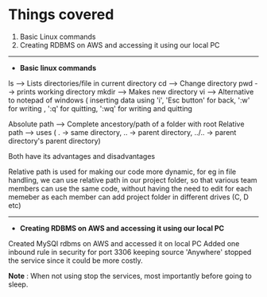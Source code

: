 # Things covered
1. Basic Linux commands
2. Creating RDBMS on AWS and accessing it using our local PC

--- 

* **Basic linux commands**

ls	--> Lists directories/file in current directory
cd	--> Change directory
pwd	--> prints working directory
mkdir	--> Makes new directory
vi	--> Alternative to notepad of windows ( inserting data using 'i',  'Esc button' for back, ':w' for writing , ':q' for quitting, ':wq' for writing and quitting


Absolute path	--> Complete ancestory/path of a folder with root
Relative path	--> uses <dot> ( . -> same directory,  .. -> parent directory,  ../..  -> parent directory's parent directory)
 


Both have its advantages and disadvantages

Relative path is used for making our code more dynamic, for eg in file handling, we can use relative
path in our project folder, so that various team members can use the same code, without having the
need to edit for each memeber as each member can add project folder in different drives (C, D etc)

---

* **Creating RDBMS on AWS and accessing it using our local PC**

Created MySQl rdbms on AWS and accessed it on local PC
Added one inbound rule in security for port 3306 keeping source 'Anywhere'
stopped the service since it could be more costly.


**Note** : When not using stop the services, most importantly before going to sleep.


